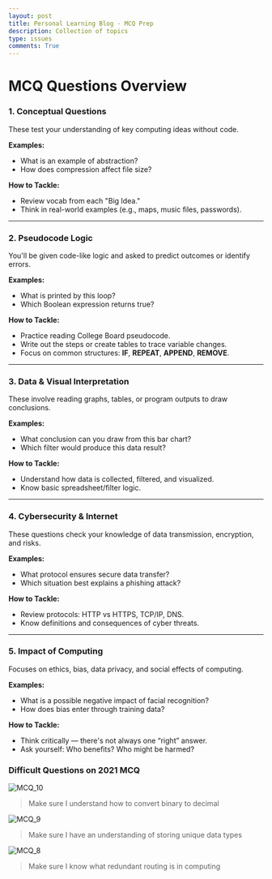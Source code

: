 ```yaml
---
layout: post
title: Personal Learning Blog - MCQ Prep
description: Collection of topics
type: issues
comments: True
---
```


# MCQ Questions Overview

### 1. **Conceptual Questions**
These test your understanding of key computing ideas without code.

**Examples:**
- What is an example of abstraction?
- How does compression affect file size?

**How to Tackle:**
- Review vocab from each "Big Idea."
- Think in real-world examples (e.g., maps, music files, passwords).

---

### 2. **Pseudocode Logic**
You'll be given code-like logic and asked to predict outcomes or identify errors.

**Examples:**
- What is printed by this loop?
- Which Boolean expression returns true?

**How to Tackle:**
- Practice reading College Board pseudocode.
- Write out the steps or create tables to trace variable changes.
- Focus on common structures: **IF**, **REPEAT**, **APPEND**, **REMOVE**.

---

### 3. **Data & Visual Interpretation**
These involve reading graphs, tables, or program outputs to draw conclusions.

**Examples:**
- What conclusion can you draw from this bar chart?
- Which filter would produce this data result?

**How to Tackle:**
- Understand how data is collected, filtered, and visualized.
- Know basic spreadsheet/filter logic.

---

### 4. **Cybersecurity & Internet**
These questions check your knowledge of data transmission, encryption, and risks.

**Examples:**
- What protocol ensures secure data transfer?
- Which situation best explains a phishing attack?

**How to Tackle:**
- Review protocols: HTTP vs HTTPS, TCP/IP, DNS.
- Know definitions and consequences of cyber threats.

---

### 5. **Impact of Computing**
Focuses on ethics, bias, data privacy, and social effects of computing.

**Examples:**
- What is a possible negative impact of facial recognition?
- How does bias enter through training data?

**How to Tackle:**
- Think critically — there's not always one “right” answer.
- Ask yourself: Who benefits? Who might be harmed?

### Difficult Questions on 2021 MCQ

![MCQ_10]({{site.baseurl}}/images/MCQ_10.png)

> Make sure I understand how to convert binary to decimal

![MCQ_9]({{site.baseurl}}/images/MCQ_9.png)

> Make sure I have an understanding of storing unique data types

![MCQ_8]({{site.baseurl}}/images/MCQ_8.png)

> Make sure I know what redundant routing is in computing
